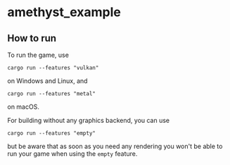 # amethyst_example

## How to run

To run the game, use

```
cargo run --features "vulkan"
```

on Windows and Linux, and

```
cargo run --features "metal"
```

on macOS.

For building without any graphics backend, you can use

```
cargo run --features "empty"
```

but be aware that as soon as you need any rendering you won't be able to run your game when using
the `empty` feature.
